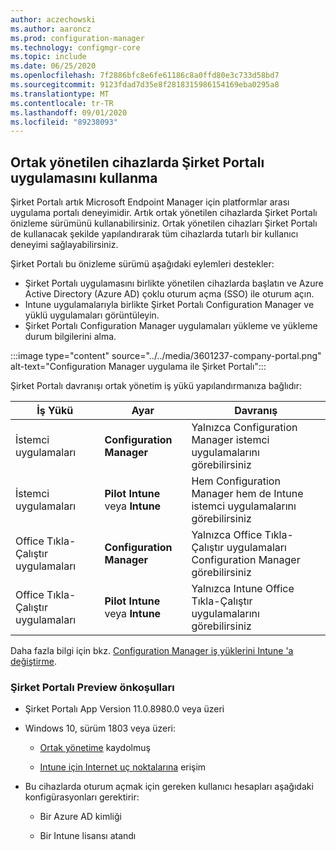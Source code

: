 ```yaml
---
author: aczechowski
ms.author: aaroncz
ms.prod: configuration-manager
ms.technology: configmgr-core
ms.topic: include
ms.date: 06/25/2020
ms.openlocfilehash: 7f2886bfc8e6fe61186c8a0ffd80e3c733d58bd7
ms.sourcegitcommit: 9123fdad7d35e8f2818315986154169eba0295a8
ms.translationtype: MT
ms.contentlocale: tr-TR
ms.lasthandoff: 09/01/2020
ms.locfileid: "89238093"
---
```

## <a name="use-the-company-portal-app-on-co-managed-devices"></a><a name="bkmk_portal"></a> Ortak yönetilen cihazlarda Şirket Portalı uygulamasını kullanma

<!--CMADO-3601237,INADO-4297660-->

Şirket Portalı artık Microsoft Endpoint Manager için platformlar arası uygulama portalı deneyimidir. Artık ortak yönetilen cihazlarda Şirket Portalı önizleme sürümünü kullanabilirsiniz. Ortak yönetilen cihazları Şirket Portalı de kullanacak şekilde yapılandırarak tüm cihazlarda tutarlı bir kullanıcı deneyimi sağlayabilirsiniz.

Şirket Portalı bu önizleme sürümü aşağıdaki eylemleri destekler:

- Şirket Portalı uygulamasını birlikte yönetilen cihazlarda başlatın ve Azure Active Directory (Azure AD) çoklu oturum açma (SSO) ile oturum açın.
- Intune uygulamalarıyla birlikte Şirket Portalı Configuration Manager ve yüklü uygulamaları görüntüleyin.
- Şirket Portalı Configuration Manager uygulamaları yükleme ve yükleme durum bilgilerini alma.

:::image type="content" source="../../media/3601237-company-portal.png" alt-text="Configuration Manager uygulama ile Şirket Portalı":::

Şirket Portalı davranışı ortak yönetim iş yükü yapılandırmanıza bağlıdır:

| İş Yükü | Ayar | Davranış |
|----------|---------|----------|
| İstemci uygulamaları | **Configuration Manager** | Yalnızca Configuration Manager istemci uygulamalarını görebilirsiniz |
| İstemci uygulamaları | **Pilot Intune** veya **Intune** | Hem Configuration Manager hem de Intune istemci uygulamalarını görebilirsiniz |
| Office Tıkla-Çalıştır uygulamaları | **Configuration Manager** | Yalnızca Office Tıkla-Çalıştır uygulamaları Configuration Manager görebilirsiniz |
| Office Tıkla-Çalıştır uygulamaları | **Pilot Intune** veya **Intune** | Yalnızca Intune Office Tıkla-Çalıştır uygulamalarını görebilirsiniz |

Daha fazla bilgi için bkz. [Configuration Manager iş yüklerini Intune 'a değiştirme](../../../../../comanage/how-to-switch-workloads.md).

### <a name="prerequisites-for-company-portal-preview"></a><a name="bkmk_prereq"></a> Şirket Portalı Preview önkoşulları

- Şirket Portalı App Version 11.0.8980.0 veya üzeri

- Windows 10, sürüm 1803 veya üzeri:

  - [Ortak yönetime](../../../../../comanage/how-to-enable.md) kaydolmuş

  - [Intune için Internet uç noktalarına](../../../../../../intune/fundamentals/intune-endpoints.md) erişim

- Bu cihazlarda oturum açmak için gereken kullanıcı hesapları aşağıdaki konfigürasyonları gerektirir:

  - Bir Azure AD kimliği

  - Bir Intune lisansı atandı
